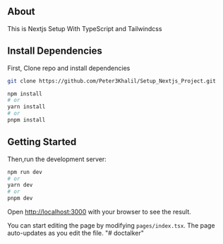 ## About

This is Nextjs Setup With TypeScript and Tailwindcss

## Install Dependencies

First, Clone repo and install dependencies

```bash
git clone https://github.com/Peter3Khalil/Setup_Nextjs_Project.git
```

```bash
npm install
# or
yarn install
# or
pnpm install
```

## Getting Started

Then,run the development server:

```bash
npm run dev
# or
yarn dev
# or
pnpm dev
```

Open [http://localhost:3000](http://localhost:3000) with your browser to see the result.

You can start editing the page by modifying `pages/index.tsx`. The page auto-updates as you edit the file.
"# doctalker" 
